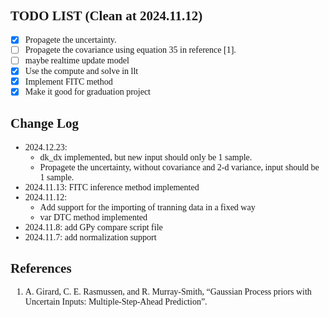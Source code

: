 <style>
body {
    font-family: CodeNewRoman Nerd Font;
}
</style>

## TODO LIST (Clean at 2024.11.12)
- [x] Propagete the uncertainty.
- [ ] Propagete the covariance using equation 35 in reference [1].
- [ ] maybe realtime update model
- [x] Use the compute and solve in llt
- [x] Implement FITC method
- [x] Make it good for graduation project

## Change Log
- 2024.12.23: 
    - dk_dx implemented, but new input should only be 1 sample.
    - Propagete the uncertainty, without covariance and 2-d variance, input should be 1 sample.
- 2024.11.13: FITC inference method implemented
- 2024.11.12:
    - Add support for the importing of tranning data in a fixed way
    - var DTC method implemented
- 2024.11.8: add GPy compare script file
- 2024.11.7: add normalization support

## References
1. A. Girard, C. E. Rasmussen, and R. Murray-Smith, “Gaussian Process priors with Uncertain Inputs: Multiple-Step-Ahead Prediction”.